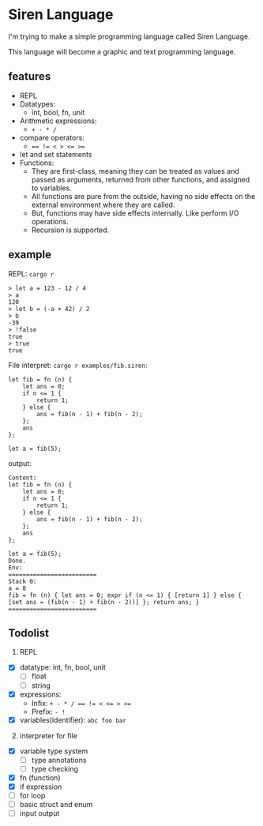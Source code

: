 # Siren Language

I'm trying to make a simple programming language called Siren Language.

This language will become a graphic and text programming language.

## features
- REPL
- Datatypes:
  - int, bool, fn, unit
- Arithmetic expressions:
  - `+ - * /`
- compare operators:
  - `== != < > <= >=`
- let and set statements
- Functions:
  - They are first-class, meaning they can be treated as values and passed as arguments, returned from other functions, and assigned to variables.
  - All functions are pure from the outside, having no side effects on the external environment where they are called.
  - But, functions may have side effects internally. Like perform I/O operations.
  - Recursion is supported.



## example
REPL: `cargo r`
```
> let a = 123 - 12 / 4
> a
120
> let b = (-a + 42) / 2
> b
-39
> !false
true
> true
true
```



File interpret: `cargo r examples/fib.siren`:
```
let fib = fn (n) {
    let ans = 0;
    if n <= 1 {
        return 1;
    } else {
        ans = fib(n - 1) + fib(n - 2);
    };
    ans
};

let a = fib(5);
```
output:
```
Content:
let fib = fn (n) {
    let ans = 0;
    if n <= 1 {
        return 1;
    } else {
        ans = fib(n - 1) + fib(n - 2);
    };
    ans
};

let a = fib(5);
Done.
Env:
=========================
Stack 0:
a = 8
fib = fn (n) { let ans = 0; expr if (n <= 1) { [return 1] } else { [set ans = (fib(n - 1) + fib(n - 2))] }; return ans; }
=========================
```

## Todolist

1. REPL
  - [x] datatype: int, fn, bool, unit
    - [ ] float
    - [ ] string
  - [x] expressions:
    - Infix: `+ - * / == != < <= > >=`
    - Prefix: `- !`
  - [x] variables(identifier): `abc foo bar`

2. interpreter for file
  - [x] variable type system
    - [ ] type annotations
    - [ ] type checking
  - [x] fn (function)
  - [x] if expression
  - [ ] for loop
  - [ ] basic struct and enum
  - [ ] input output